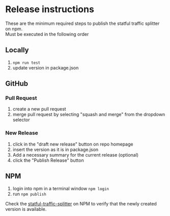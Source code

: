 # Release instructions

These are the minimum required steps to publish the statful traffic splitter on npm.  
Must be executed in the following order

## Locally
1. ```npm run test```
2. update version in package.json

## GitHub

### Pull Request
1. create a new pull request
2. merge pull request by selecting "squash and merge" from the dropdown selector

### New Release
1. click in the "draft new release" button on repo homepage
2. insert the version as it is in package.json
3. Add a necessary summary for the current release (optional)
4. click the "Publish Release" button

## NPM

1. login into npm in a terminal window ```npm login```
2. run ```npm publish```

Check the [statful-traffic-splitter](https://www.npmjs.com/package/statful-traffic-splitter) on NPM to verify that the newly created version is available. 